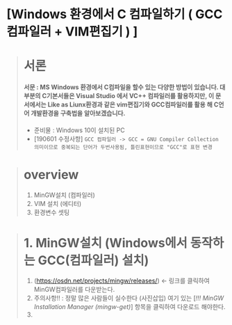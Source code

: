 [Windows 환경에서 C 컴파일하기 ( GCC컴파일러 + VIM편집기 ) ]
====
> # 서론
   > #### 서문 : MS Windows 환경에서 C컴파일을 할수 있는 다양한 방법이 있습니다. 대부분의 C기본서들은 Visual Studio 에서 VC++ 컴파일러를 활용하지만, 이 문서에서는 Like as Liunx환경과 같은 vim편집기와 GCC컴파일러를 활용 해 C언어 개발환경을 구축법을 알아보겠습니다.
   > * 준비물 : Windows 10이 설치된 PC
   > * [190601 수정사항]
      ```
      GCC 컴파일러 -> GCC = GNU Compiler Collection 의미이므로 중복되는 단어가 두번사용됨, 틀린표현이므로 "GCC"로 표현 변경
      ```
   

> # overview
 > 1. MinGW설치 (컴파일러)
 > 2. VIM 설치 (에디터)
 > 3. 환경변수 셋팅
   



> # 1. MinGW설치 (Windows에서 동작하는 GCC(컴파일러) 설치)
 > 1. (https://osdn.net/projects/mingw/releases/) <- 링크를 클릭하여 MinGW컴파일러를 다운받는다.
 > 2. 주의사항!! : 정말 많은 사람들이 실수한다 (사진삽입) 여기 있는 [*!!! MinGW Installation Manager (mingw-get)*] 항목을 클릭하여 다운로드 해야한다. 
 > 3. 